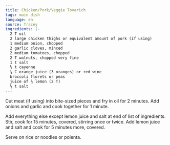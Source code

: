```yaml
---
title: Chicken/Pork/Veggie Tovarich
tags: main dish
language: en
source: Tracey
ingredients: |-
  2 T oil
  2 large chicken thighs or equivalent amount of pork (if using)
  1 medium onion, chopped
  2 garlic cloves, minced
  2 medium tomatoes, chopped
  2 T walnuts, chopped very fine
  1 t salt
  ½ t cayenne
  ¾ C orange juice (3 oranges) or red wine
  broccoli florets or peas
  juice of ½ lemon (2 T)
  ½ t salt
---
```

Cut meat (if using) into bite-sized pieces and fry in oil for 2 minutes. Add onions and garlic and cook together for 1 minute. 

Add everything else except lemon juice and salt at end of list of ingredients. Stir, cook for 15 minutes, covered, stirring once or twice. Add lemon juice and salt and cook for 5 minutes more, covered.

Serve on rice or noodles or polenta.
